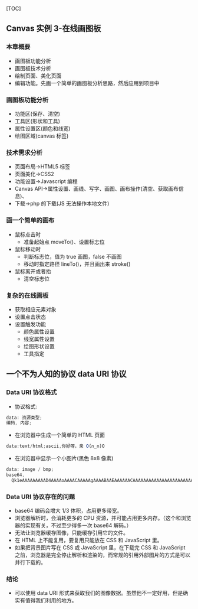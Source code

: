 [TOC]

## Canvas 实例 3-在线画图板

### 本章概要

- 画图板功能分析
- 画图板技术分析
- 绘制页面、美化页面
- 编辑功能。先画一个简单的画图板分析思路，然后应用到项目中

### 画图板功能分析

- 功能区(保存、清空)
- 工具区(形状和工具)
- 属性设置区(颜色和线宽)
- 绘图区域(canvas 标签)

### 技术需求分析

- 页面布局->HTML5 标签
- 页面美化->CSS2
- 功能设置->Javascript 编程
- Canvas API->属性设置、画线、写字、画图、画布操作(清空、获取画布信息)、
- 下载->php 的下载(JS 无法操作本地文件)

### 画一个简单的画布

- 鼠标点击时
  - 准备起始点 moveTo()、设置标志位
- 鼠标移动时
  - 判断标志位，值为 true 画图，false 不画图
  - 移动时指定路径 lineTo()，并且画出来 stroke()
- 鼠标离开或者抬
  - 清空标志位

### 复杂的在线画板

- 获取相应元素对象
- 设置点击状态
- 设置触发功能
  - 颜色属性设置
  - 线宽属性设置
  - 绘图形状设置
  - 工具指定

## 一个不为人知的协议 data URI 协议

### Data URI 协议格式

- 协议格式:

```js
data: 资源类型;
编码, 内容;
```

- 在浏览器中生成一个简单的 HTML 页面

```js
data:text/html;ascii,你好呀，亲 O(∩_∩)O
```

- 在浏览器中显示一个小图片(黑色 8x8 像素)

```js
data: image / bmp;
base64,
  Qk1eAAAAAAAAAD4AAAAoAAAACAAAAAgAAAABAAEAAAAAACAAAAAAAAAAAAAAAAAAAAAAAAAAAAAAAP; ///wAAAAAAAAAAAAAAAAAAAAAAAAAAAAAAAAAAAAAAAAAAAA==
```

### Data URI 协议存在的问题

- base64 编码会增大 1/3 体积，占用更多带宽。
- 浏览器解析时，会消耗更多的 CPU 资源，并可能占用更多内存。（这个和浏览器的实现有关，不过至少得多一次 base64 解码。）
- 无法让浏览器缓存图像，只能缓存引用它的文件。
- 在 HTML 上不能复用，要复用只能放在 CSS 和 JavaScript 里。
- 如果把背景图片写在 CSS 或 JavaScript 里，在下载完 CSS 和 JavaScript 之前，浏览器是完全停止解析和渲染的，而常规的引用外部图片的方式是可以并行下载的。

### 结论

- 可以使用 data URI 形式来获取我们的图像数据。虽然他不一定好用，但是确实有值得我们利用的地方。
